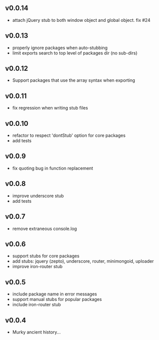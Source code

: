 ## v0.0.14

* attach jQuery stub to both window object and global object. fix #24


## v0.0.13

* properly ignore packages when auto-stubbing
* limit exports search to top level of packages dir (no sub-dirs)


## v0.0.12

* Support packages that use the array syntax when exporting


## v0.0.11

* fix regression when writing stub files


## v0.0.10

* refactor to respect 'dontStub' option for core packages
* add tests


## v0.0.9

* fix quoting bug in function replacement


## v0.0.8

* improve underscore stub
* add tests


## v0.0.7

* remove extraneous console.log


## v0.0.6

* support stubs for core packages
* add stubs: jquery (zepto), underscore, router, minimongoid, uploader
* improve iron-router stub
  

## v0.0.5

* include package name in error messages
* support manual stubs for popular packages
* include iron-router stub


## v0.0.4

* Murky ancient history...

